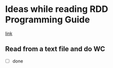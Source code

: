 # Ideas while reading RDD Programming Guide
[link](https://spark.apache.org/docs/3.5.4/rdd-programming-guide.html)

## Read from a text file and do WC
- [ ] done